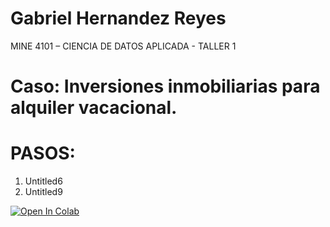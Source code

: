 # Gabriel Hernandez Reyes

 
MINE 4101 – CIENCIA DE DATOS APLICADA - TALLER 1
# Caso: Inversiones inmobiliarias para alquiler vacacional.



# PASOS:
1.  Untitled6
2. Untitled9


[![Open In Colab](https://colab.research.google.com/assets/colab-badge.svg)](https://colab.research.google.com/github/datascience-uniandes/eda-tutorial/)
